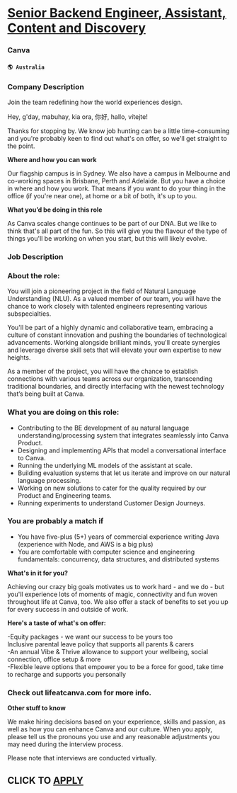 # [Senior Backend Engineer, Assistant, Content and Discovery](https://www.remotewlb.com/apply/senior-backend-engineer-assistant-content-and-discovery-57410)  
### Canva  
#### `🌎 Australia`  

### Company Description

Join the team redefining how the world experiences design.

Hey, g'day, mabuhay, kia ora, 你好, hallo, vítejte!  
  
Thanks for stopping by. We know job hunting can be a little time-consuming and you're probably keen to find out what's on offer, so we'll get straight to the point.  
  
 **Where and how you can work**  
  
Our flagship campus is in Sydney. We also have a campus in Melbourne and co-working spaces in Brisbane, Perth and Adelaide. But you have a choice in where and how you work. That means if you want to do your thing in the office (if you're near one), at home or a bit of both, it's up to you.  
  
 **What you’d be doing in this role**  
  
As Canva scales change continues to be part of our DNA. But we like to think that's all part of the fun. So this will give you the flavour of the type of things you'll be working on when you start, but this will likely evolve.

### Job Description

### About the role:

You will join a pioneering project in the field of Natural Language Understanding (NLU). As a valued member of our team, you will have the chance to work closely with talented engineers representing various subspecialties.

You'll be part of a highly dynamic and collaborative team, embracing a culture of constant innovation and pushing the boundaries of technological advancements. Working alongside brilliant minds, you'll create synergies and leverage diverse skill sets that will elevate your own expertise to new heights.

As a member of the project, you will have the chance to establish connections with various teams across our organization, transcending traditional boundaries, and directly interfacing with the newest technology that’s being built at Canva.

### What you are doing on this role:

  * Contributing to the BE development of au natural language understanding/processing system that integrates seamlessly into Canva Product.
  * Designing and implementing APIs that model a conversational interface to Canva.
  * Running the underlying ML models of the assistant at scale.
  * Building evaluation systems that let us iterate and improve on our natural language processing.
  * Working on new solutions to cater for the quality required by our Product and Engineering teams.
  * Running experiments to understand Customer Design Journeys.

### You are probably a match if

  * You have five-plus (5+) years of commercial experience writing Java (experience with Node, and AWS is a big plus)
  * You are comfortable with computer science and engineering fundamentals: concurrency, data structures, and distributed systems

**What's in it for you?**  
  
Achieving our crazy big goals motivates us to work hard - and we do - but you'll experience lots of moments of magic, connectivity and fun woven throughout life at Canva, too. We also offer a stack of benefits to set you up for every success in and outside of work.  
  
 **Here's a taste of what's on offer:**  
  
-Equity packages - we want our success to be yours too  
Inclusive parental leave policy that supports all parents & carers  
-An annual Vibe & Thrive allowance to support your wellbeing, social connection, office setup & more  
-Flexible leave options that empower you to be a force for good, take time to recharge and supports you personally

### Check out lifeatcanva.com for more info.

 **Other stuff to know**  
  
We make hiring decisions based on your experience, skills and passion, as well as how you can enhance Canva and our culture. When you apply, please tell us the pronouns you use and any reasonable adjustments you may need during the interview process.  
  
Please note that interviews are conducted virtually.

  
## CLICK TO [APPLY](https://www.remotewlb.com/apply/senior-backend-engineer-assistant-content-and-discovery-57410)

